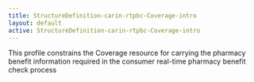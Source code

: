 ```yaml
---
title: StructureDefinition-carin-rtpbc-Coverage-intro
layout: default
active: StructureDefinition-carin-rtpbc-Coverage-intro
---
```


This profile constrains the Coverage resource for carrying the pharmacy benefit information required in the consumer real-time pharmacy benefit check process